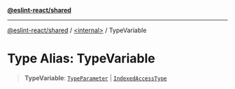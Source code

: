 [**@eslint-react/shared**](../../README.md)

***

[@eslint-react/shared](../../README.md) / [\<internal\>](../README.md) / TypeVariable

# Type Alias: TypeVariable

> **TypeVariable**: [`TypeParameter`](../interfaces/TypeParameter.md) \| [`IndexedAccessType`](../interfaces/IndexedAccessType.md)
